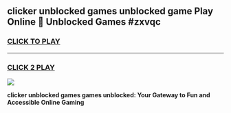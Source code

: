 
## clicker unblocked games unblocked game Play Online 👋 Unblocked Games #zxvqc
<h3>
<a href="https://premium.freeplayer.one?title=clicker_unblocked_games&ref=21F">CLICK TO PLAY</a></h3>
<hr>

<h3>
<a href="https://premium.freeplayer.one?title=clicker_unblocked_games&ref=21F">CLICK 2 PLAY</a>
  
</h3>

<a href="https://premium.freeplayer.one?title=clicker_unblocked_games&ref=21F/"><img src="https://clearcache.store/games.png"></a>


**clicker unblocked games games unblocked: Your Gateway to Fun and Accessible Online Gaming**
